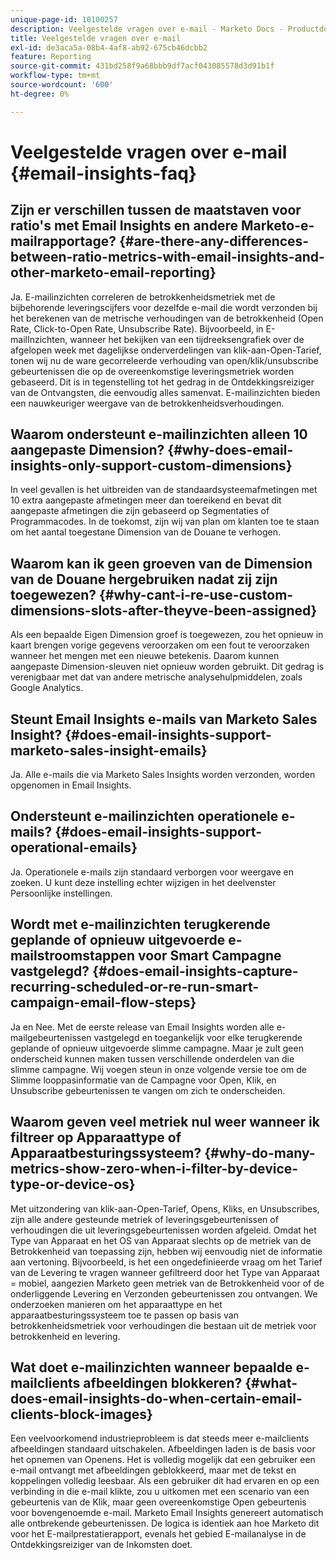 ```yaml
---
unique-page-id: 10100257
description: Veelgestelde vragen over e-mail - Marketo Docs - Productdocumentatie
title: Veelgestelde vragen over e-mail
exl-id: de3aca5a-08b4-4af8-ab92-675cb46dcbb2
feature: Reporting
source-git-commit: 431bd258f9a68bbb9df7acf043085578d3d91b1f
workflow-type: tm+mt
source-wordcount: '600'
ht-degree: 0%

---
```


# Veelgestelde vragen over e-mail {#email-insights-faq}

## Zijn er verschillen tussen de maatstaven voor ratio&#39;s met Email Insights en andere Marketo-e-mailrapportage? {#are-there-any-differences-between-ratio-metrics-with-email-insights-and-other-marketo-email-reporting}

Ja. E-mailinzichten correleren de betrokkenheidsmetriek met de bijbehorende leveringscijfers voor dezelfde e-mail die wordt verzonden bij het berekenen van de metrische verhoudingen van de betrokkenheid (Open Rate, Click-to-Open Rate, Unsubscribe Rate). Bijvoorbeeld, in E-mailInzichten, wanneer het bekijken van een tijdreeksengrafiek over de afgelopen week met dagelijkse onderverdelingen van klik-aan-Open-Tarief, tonen wij nu de ware gecorreleerde verhouding van open/klik/unsubscribe gebeurtenissen die op de overeenkomstige leveringsmetriek worden gebaseerd. Dit is in tegenstelling tot het gedrag in de Ontdekkingsreiziger van de Ontvangsten, die eenvoudig alles samenvat. E-mailinzichten bieden een nauwkeuriger weergave van de betrokkenheidsverhoudingen.

## Waarom ondersteunt e-mailinzichten alleen 10 aangepaste Dimension? {#why-does-email-insights-only-support-custom-dimensions}

In veel gevallen is het uitbreiden van de standaardsysteemafmetingen met 10 extra aangepaste afmetingen meer dan toereikend en bevat dit aangepaste afmetingen die zijn gebaseerd op Segmentaties of Programmacodes. In de toekomst, zijn wij van plan om klanten toe te staan om het aantal toegestane Dimension van de Douane te verhogen.

## Waarom kan ik geen groeven van de Dimension van de Douane hergebruiken nadat zij zijn toegewezen? {#why-cant-i-re-use-custom-dimensions-slots-after-theyve-been-assigned}

Als een bepaalde Eigen Dimension groef is toegewezen, zou het opnieuw in kaart brengen vorige gegevens veroorzaken om een fout te veroorzaken wanneer het mengen met een nieuwe betekenis. Daarom kunnen aangepaste Dimension-sleuven niet opnieuw worden gebruikt. Dit gedrag is verenigbaar met dat van andere metrische analysehulpmiddelen, zoals Google Analytics.

## Steunt Email Insights e-mails van Marketo Sales Insight? {#does-email-insights-support-marketo-sales-insight-emails}

Ja. Alle e-mails die via Marketo Sales Insights worden verzonden, worden opgenomen in Email Insights.

## Ondersteunt e-mailinzichten operationele e-mails? {#does-email-insights-support-operational-emails}

Ja. Operationele e-mails zijn standaard verborgen voor weergave en zoeken. U kunt deze instelling echter wijzigen in het deelvenster Persoonlijke instellingen.

## Wordt met e-mailinzichten terugkerende geplande of opnieuw uitgevoerde e-mailstroomstappen voor Smart Campagne vastgelegd? {#does-email-insights-capture-recurring-scheduled-or-re-run-smart-campaign-email-flow-steps}

Ja en Nee. Met de eerste release van Email Insights worden alle e-mailgebeurtenissen vastgelegd en toegankelijk voor elke terugkerende geplande of opnieuw uitgevoerde slimme campagne. Maar je zult geen onderscheid kunnen maken tussen verschillende onderdelen van die slimme campagne. Wij voegen steun in onze volgende versie toe om de Slimme looppasinformatie van de Campagne voor Open, Klik, en Unsubscribe gebeurtenissen te vangen om zich te onderscheiden.

## Waarom geven veel metriek nul weer wanneer ik filtreer op Apparaattype of Apparaatbesturingssysteem? {#why-do-many-metrics-show-zero-when-i-filter-by-device-type-or-device-os}

Met uitzondering van klik-aan-Open-Tarief, Opens, Kliks, en Unsubscribes, zijn alle andere gesteunde metriek of leveringsgebeurtenissen of verhoudingen die uit leveringsgebeurtenissen worden afgeleid. Omdat het Type van Apparaat en het OS van Apparaat slechts op de metriek van de Betrokkenheid van toepassing zijn, hebben wij eenvoudig niet de informatie aan vertoning. Bijvoorbeeld, is het een ongedefinieerde vraag om het Tarief van de Levering te vragen wanneer gefiltreerd door het Type van Apparaat = mobiel, aangezien Marketo geen metriek van de Betrokkenheid voor of de onderliggende Levering en Verzonden gebeurtenissen zou ontvangen. We onderzoeken manieren om het apparaattype en het apparaatbesturingssysteem toe te passen op basis van betrokkenheidsmetriek voor verhoudingen die bestaan uit de metriek voor betrokkenheid en levering.

## Wat doet e-mailinzichten wanneer bepaalde e-mailclients afbeeldingen blokkeren? {#what-does-email-insights-do-when-certain-email-clients-block-images}

Een veelvoorkomend industrieprobleem is dat steeds meer e-mailclients afbeeldingen standaard uitschakelen. Afbeeldingen laden is de basis voor het opnemen van Openens. Het is volledig mogelijk dat een gebruiker een e-mail ontvangt met afbeeldingen geblokkeerd, maar met de tekst en koppelingen volledig leesbaar. Als een gebruiker dit had ervaren en op een verbinding in die e-mail klikte, zou u uitkomen met een scenario van een gebeurtenis van de Klik, maar geen overeenkomstige Open gebeurtenis voor bovengenoemde e-mail. Marketo Email Insights genereert automatisch alle ontbrekende gebeurtenissen. De logica is identiek aan hoe Marketo dit voor het E-mailprestatierapport, evenals het gebied E-mailanalyse in de Ontdekkingsreiziger van de Inkomsten doet.
